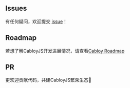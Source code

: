 ## Issues

有任何疑问，欢迎提交 [issue](https://github.com/zhennann/cabloy/issues)！

## Roadmap

若想了解CabloyJS开发进展情况，请查看[Cabloy Roadmap](https://github.com/zhennann/cabloy/projects/1)

## PR

更欢迎贡献代码，共建CabloyJS繁荣生态👏

